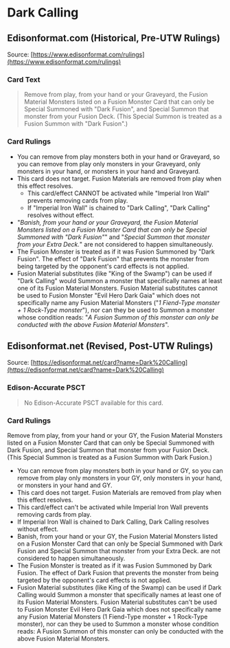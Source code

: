 # Dark Calling

## Edisonformat.com (Historical, Pre-UTW Rulings)

Source: [https://www.edisonformat.com/rulings](https://www.edisonformat.com/rulings)

### Card Text

> Remove from play, from your hand or your Graveyard, the Fusion Material Monsters listed on a Fusion Monster Card that can only be Special Summoned with "Dark Fusion", and Special Summon that monster from your Fusion Deck. (This Special Summon is treated as a Fusion Summon with "Dark Fusion".)

### Card Rulings

*   You can remove from play monsters both in your hand or Graveyard, so you can remove from play only monsters in your Graveyard, only monsters in your hand, or monsters in your hand and Graveyard.
*   This card does not target. Fusion Materials are removed from play when this effect resolves.
    *   This card/effect CANNOT be activated while "Imperial Iron Wall" prevents removing cards from play.
    *   If "Imperial Iron Wall" is chained to "Dark Calling", "Dark Calling" resolves without effect.
*   "_Banish, from your hand or your Graveyard, the Fusion Material Monsters listed on a Fusion Monster Card that can only be Special Summoned with "Dark Fusion"_" and "_Special Summon that monster from your Extra Deck._" are not considered to happen simultaneously.
*   The Fusion Monster is treated as if it was Fusion Summoned by "Dark Fusion". The effect of "Dark Fusion" that prevents the monster from being targeted by the opponent's card effects is not applied.
*   Fusion Material substitutes (like "King of the Swamp") can be used if "Dark Calling" would Summon a monster that specifically names at least one of its Fusion Material Monsters. Fusion Material substitutes cannot be used to Fusion Monster "Evil Hero Dark Gaia" which does not specifically name any Fusion Material Monsters ("_1 Fiend-Type monster + 1 Rock-Type monster_"), nor can they be used to Summon a monster whose condition reads: "_A Fusion Summon of this monster can only be conducted with the above Fusion Material Monsters_".

## Edisonformat.net (Revised, Post-UTW Rulings)

Source: [https://edisonformat.net/card?name=Dark%20Calling](https://edisonformat.net/card?name=Dark%20Calling)

### Edison-Accurate PSCT

> No Edison-Accurate PSCT available for this card.

### Card Rulings

Remove from play, from your hand or your GY, the Fusion Material Monsters listed on a Fusion Monster Card that can only be Special Summoned with Dark Fusion, and Special Summon that monster from your Fusion Deck. (This Special Summon is treated as a Fusion Summon with Dark Fusion.)
*   You can remove from play monsters both in your hand or GY, so you can remove from play only monsters in your GY, only monsters in your hand, or monsters in your hand and GY.
*   This card does not target. Fusion Materials are removed from play when this effect resolves.
*   This card/effect can't be activated while Imperial Iron Wall prevents removing cards from play.
*   If Imperial Iron Wall is chained to Dark Calling, Dark Calling resolves without effect.
*   Banish, from your hand or your GY, the Fusion Material Monsters listed on a Fusion Monster Card that can only be Special Summoned with Dark Fusion and Special Summon that monster from your Extra Deck. are not considered to happen simultaneously.
*   The Fusion Monster is treated as if it was Fusion Summoned by Dark Fusion. The effect of Dark Fusion that prevents the monster from being targeted by the opponent's card effects is not applied.
*   Fusion Material substitutes (like King of the Swamp) can be used if Dark Calling would Summon a monster that specifically names at least one of its Fusion Material Monsters. Fusion Material substitutes can't be used to Fusion Monster Evil Hero Dark Gaia which does not specifically name any Fusion Material Monsters (1 Fiend-Type monster + 1 Rock-Type monster), nor can they be used to Summon a monster whose condition reads: A Fusion Summon of this monster can only be conducted with the above Fusion Material Monsters.
            